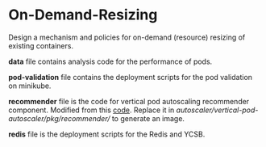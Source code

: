 # On-Demand-Resizing

Design a mechanism and policies for on-demand (resource) resizing of existing containers.

**data** file contains analysis code for the performance of pods.

**pod-validation** file contains the deployment scripts for the pod validation on minikube.

**recommender** file is the code for vertical pod autoscaling recommender component. Modified from this [code](https://github.com/kubernetes/autoscaler/tree/master/vertical-pod-autoscaler/pkg/recommender). Replace it in *autoscaler/vertical-pod-autoscaler/pkg/recommender/* to generate an image.

**redis** file is the deployment scripts for the Redis and YCSB.
